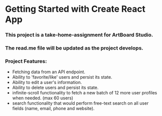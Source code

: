 # Getting Started with Create React App

### This project is a take-home-assignment for ArtBoard Studio.  
### The read.me file will be updated as the project develops. 
### Project Features: 

  * Fetching data from an API endpoint. 
  * Ability to 'favorite/like' users and persist its state. 
  * Ability to edit a user's information.
  * Ability to delete users and persist its state. 
  * infinite-scroll functionality to fetch a new batch of 12 more user profiles when needed. (max 60 users) 
  * search functionality that would perform free-text search on all user fields (name, email, phone and website).
  
